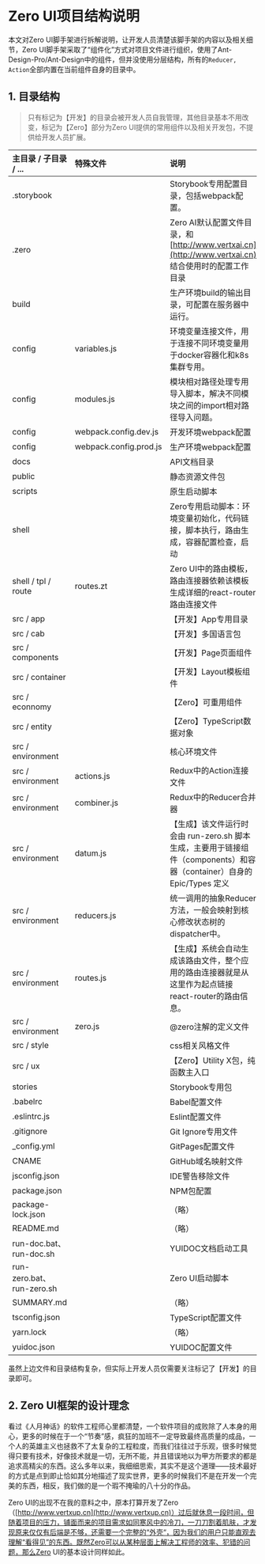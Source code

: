 # Zero UI项目结构说明

本文对Zero UI脚手架进行拆解说明，让开发人员清楚该脚手架的内容以及相关细节，Zero UI脚手架采取了“组件化”方式对项目文件进行组织，使用了Ant-Design-Pro/Ant-Design中的组件，但并没使用分层结构，所有的`Reducer, Action`全部内置在当前组件自身的目录中。

## 1. 目录结构

> 只有标记为【开发】的目录会被开发人员自我管理，其他目录基本不用改变，标记为【Zero】部分为Zero UI提供的常用组件以及相关开发包，不提供给开发人员扩展。

| 主目录 / 子目录 / ... | 特殊文件 | 说明 |
| :--- | :--- | :--- |
| .storybook |  | Storybook专用配置目录，包括webpack配置。 |
| .zero |  | Zero AI默认配置文件目录，和 [http://www.vertxai.cn](http://www.vertxai.cn) 结合使用时的配置工作目录 |
| build |  | 生产环境build的输出目录，可配置在服务器中运行。 |
| config | variables.js | 环境变量连接文件，用于连接不同环境变量用于docker容器化和k8s集群专用。 |
| config | modules.js | 模块相对路径处理专用导入脚本，解决不同模块之间的import相对路径导入问题。 |
| config | webpack.config.dev.js | 开发环境webpack配置 |
| config | webpack.config.prod.js | 生产环境webpack配置 |
| docs |  | API文档目录 |
| public |  | 静态资源文件包 |
| scripts |  | 原生启动脚本 |
| shell |  | Zero专用启动脚本：环境变量初始化，代码链接，脚本执行，路由生成，容器配置检查，启动 |
| shell / tpl / route | routes.zt | Zero UI中的路由模板，路由连接器依赖该模板生成详细的react-router路由连接文件 |
| src / app |  | 【开发】App专用目录 |
| src / cab |  | 【开发】多国语言包 |
| src / components |  | 【开发】Page页面组件 |
| src / container |  | 【开发】Layout模板组件 |
| src / econnomy |  | 【Zero】可重用组件 |
| src / entity |  | 【Zero】TypeScript数据对象 |
| src / environment |  | 核心环境文件 |
| src / environment | actions.js | Redux中的Action连接文件 |
| src / environment | combiner.js | Redux中的Reducer合并器 |
| src / environment | datum.js | 【生成】该文件运行时会由 run-zero.sh 脚本生成，主要用于链接组件（components）和容器（container）自身的 Epic/Types 定义 |
| src / environment | reducers.js | 统一调用的抽象Reducer方法，一般会映射到核心修改状态树的dispatcher中。 |
| src / environment | routes.js | 【生成】系统会自动生成该路由文件，整个应用的路由连接器就是从这里作为起点链接 react-router的路由信息。 |
| src / environment | zero.js | @zero注解的定义文件 |
| src / style |  | css相关风格文件 |
| src / ux |  | 【Zero】Utility X包，纯函数主入口 |
| stories |  | Storybook专用包 |
| .babelrc |  | Babel配置文件 |
| .eslintrc.js |  | Eslint配置文件 |
| .gitignore |  | Git Ignore专用文件 |
| \_config.yml |  | GitPages配置文件 |
| CNAME |  | GitHub域名映射文件 |
| jsconfig.json |  | IDE警告移除文件 |
| package.json |  | NPM包配置 |
| package-lock.json |  | （略） |
| README.md |  | （略） |
| run-doc.bat、run-doc.sh |  | YUIDOC文档启动工具 |
| run-zero.bat、run-zero.sh |  | Zero UI启动脚本 |
| SUMMARY.md |  | （略） |
| tsconfig.json |  | TypeScript配置文件 |
| yarn.lock |  | （略） |
| yuidoc.json |  | YUIDOC配置文件 |

虽然上边文件和目录结构复杂，但实际上开发人员仅需要关注标记了【开发】的目录即可。

## 2. Zero UI框架的设计理念

看过《人月神话》的软件工程师心里都清楚，一个软件项目的成败除了人本身的用心，更多的时候在于一个“节奏”感，疯狂的加班不一定导致最终高质量的成品，一个人的英雄主义也拯救不了太复杂的工程粒度，而我们往往过于乐观，很多时候觉得只要有技术，好像技术就是一切，无所不能，并且错误地以为甲方所要求的都是追求高精尖的东西。这么多年以来，我细细思索，其实不是这个道理——技术最好的方式是点到即止恰如其分地描述了现实世界，更多的时候我们不是在开发一个完美的东西，相反，我们做的是一个瑕不掩瑜的八十分的作品。

Zero UI的出现不在我的意料之中，原本打算开发了Zero（[http://www.vertxup.cn](http://www.vertxup.cn)）过后就休息一段时间，但随着项目的压力，铺面而来的项目需求如同寒风中的冷刀，一刀刀割着肌肤，才发现原来仅仅有后端是不够，还需要一个完整的“外壳“，因为我们的用户只能直观去理解“看得见”的东西。既然Zero可以从某种层面上解决工程师的效率、犯错的问题，那么Zero UI的基本设计同样如此。



